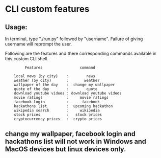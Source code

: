 # CLI custom features

## Usage:

In terminal, type "./run.py" followed by "username". Failure of giving username will reprompt the user.

Following are the features and there corresponding commands available in this custom CLI shell.





             Features                 command          
       
        local news (by city)    :        news             
        weather (by city)       :       weather           
        wallpaper of the day    :  change my wallpaper    
        quote of the day        :        quote             
        download youtube videos : download youtube videos 
        movie ratings           :     movie ratings       
        facebook login          :      facebook           
        hackathons list         :  upcoming hackathon   
        wikipedia search        :     wikipedia	   
        stock prices            :   stock prices        
        cryptocurrency prices   :  crypto prices	   
	
     
## change my wallpaper, facebook login and hackathons list  will not work in Windows and MacOS devices but linux devices only. 
